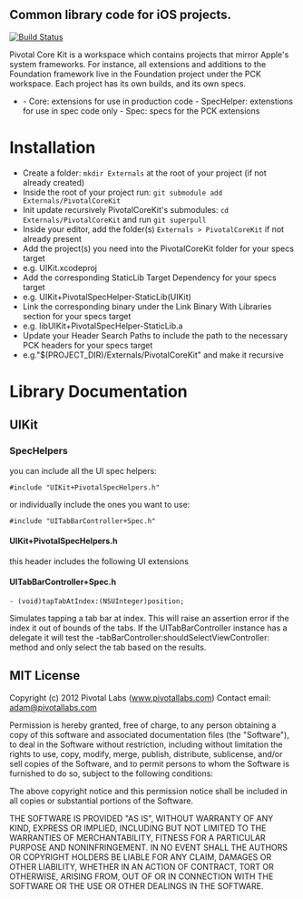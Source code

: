 ## Common library code for iOS projects.

[![Build Status](https://travis-ci.org/pivotal/PivotalCoreKit.png?branch=master)](https://travis-ci.org/pivotal/PivotalCoreKit)

Pivotal Core Kit is a workspace which contains projects that mirror Apple's 
system frameworks.  For instance, all extensions and additions to the 
Foundation framework live in the Foundation project under the PCK workspace.
Each project has its own builds, and its own specs.

- <Framework>
  - Core: extensions for use in production code
  - SpecHelper: extenstions for use in spec code only
  - Spec: specs for the PCK extensions

# Installation
* Create a folder: `mkdir Externals` at the root of your project (if not already created)
* Inside the root of your project run: `git submodule add Externals/PivotalCoreKit`
* Init update recursively PivotalCoreKit's submodules: `cd Externals/PivotalCoreKit` and run `git superpull` 
* Inside your editor, add the folder(s) `Externals > PivotalCoreKit` if not already present
* Add the project(s) you need into the PivotalCoreKit folder for your specs target
 * e.g. UIKit.xcodeproj
* Add the corresponding StaticLib Target Dependency for your specs target
 * e.g. UIKit+PivotalSpecHelper-StaticLib(UIKit)
* Link the corresponding binary under the Link Binary With Libraries section for your specs target
 * e.g. libUIKit+PivotalSpecHelper-StaticLib.a
* Update your Header Search Paths to include the path to the necessary PCK headers for your specs target
 * e.g."$(PROJECT_DIR)/Externals/PivotalCoreKit" and make it recursive 

# Library Documentation

## UIKit
### SpecHelpers

you can include all the UI spec helpers:

	#include "UIKit+PivotalSpecHelpers.h"
	
or individually include the ones you want to use:

	#include "UITabBarController+Spec.h"

#### UIKit+PivotalSpecHelpers.h
this header includes the following UI extensions
#### UITabBarController+Spec.h
	- (void)tapTabAtIndex:(NSUInteger)position;

Simulates tapping a tab bar at index.  This will raise an assertion error if the index it out of bounds of the tabs. If the UITabBarController instance has a delegate it will test the -tabBarController:shouldSelectViewController: method and only select the tab based on the results.
			
## MIT License

Copyright (c) 2012 Pivotal Labs (www.pivotallabs.com)
Contact email: adam@pivotallabs.com

Permission is hereby granted, free of charge, to any person
obtaining a copy of this software and associated documentation
files (the "Software"), to deal in the Software without
restriction, including without limitation the rights to use,
copy, modify, merge, publish, distribute, sublicense, and/or sell
copies of the Software, and to permit persons to whom the
Software is furnished to do so, subject to the following
conditions:

The above copyright notice and this permission notice shall be
included in all copies or substantial portions of the Software.

THE SOFTWARE IS PROVIDED "AS IS", WITHOUT WARRANTY OF ANY KIND,
EXPRESS OR IMPLIED, INCLUDING BUT NOT LIMITED TO THE WARRANTIES
OF MERCHANTABILITY, FITNESS FOR A PARTICULAR PURPOSE AND
NONINFRINGEMENT. IN NO EVENT SHALL THE AUTHORS OR COPYRIGHT
HOLDERS BE LIABLE FOR ANY CLAIM, DAMAGES OR OTHER LIABILITY,
WHETHER IN AN ACTION OF CONTRACT, TORT OR OTHERWISE, ARISING
FROM, OUT OF OR IN CONNECTION WITH THE SOFTWARE OR THE USE OR
OTHER DEALINGS IN THE SOFTWARE.
